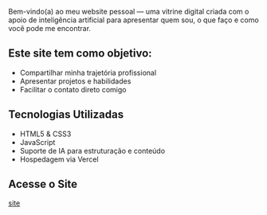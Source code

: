 Bem-vindo(a) ao meu website pessoal — uma vitrine digital criada com o apoio de inteligência artificial para apresentar quem sou, o que faço e como você pode me encontrar.
## Este site tem como objetivo:
- Compartilhar minha trajetória profissional
- Apresentar projetos e habilidades
- Facilitar o contato direto comigo
## Tecnologias Utilizadas
- HTML5 & CSS3
- JavaScript
- Suporte de IA para estruturação e conteúdo
- Hospedagem via Vercel 
## Acesse o Site
[site](https://meu-site-brown.vercel.app)

